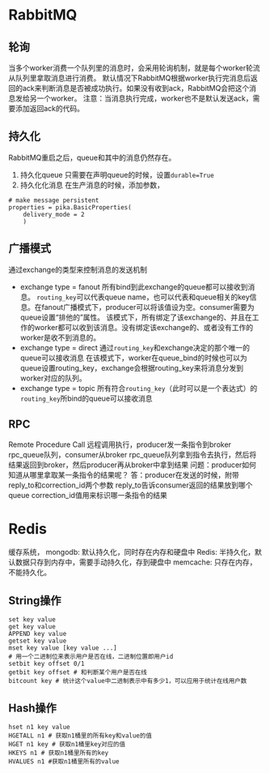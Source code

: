 # RabbitMQ
## 轮询
当多个worker消费一个队列里的消息时，会采用轮询机制，就是每个worker轮流从队列里拿取消息进行消费。
默认情况下RabbitMQ根据worker执行完消息后返回的ack来判断消息是否被成功执行。如果没有收到ack，RabbitMQ会把这个消息发给另一个worker。
注意：当消息执行完成，worker也不是默认发送ack，需要添加返回ack的代码。

## 持久化
RabbitMQ重启之后，queue和其中的消息仍然存在。
1. 持久化queue
只需要在声明queue的时候，设置`durable=True`
2. 持久化化消息
在生产消息的时候，添加参数，	
```
# make message persistent
properties = pika.BasicProperties(
    delivery_mode = 2
    )
```
## 广播模式
通过exchange的类型来控制消息的发送机制
* exchange type = fanout
所有bind到此exchange的queue都可以接收到消息。
`routing_key`可以代表queue name，也可以代表和queue相关的key信息。在fanout广播模式下，producer可以将该值设为空。consumer需要为queue设置“排他的”属性。
该模式下，所有绑定了该exchange的、并且在工作的worker都可以收到该消息。没有绑定该exchange的、或者没有工作的worker是收不到消息的。
* exchange type = direct
通过`routing_key`和exchange决定的那个唯一的queue可以接收消息
在该模式下，worker在queue_bind的时候也可以为queue设置routing_key，exchange会根据routing_key来将消息分发到worker对应的队列。
* exchange type = topic
所有符合`routing_key`（此时可以是一个表达式）的`routing_key`所bind的queue可以接收消息

## RPC
Remote Procedure Call
远程调用执行，producer发一条指令到broker rpc_queue队列，consumer从broker rpc_queue队列拿到指令去执行，然后将结果返回到broker，然后producer再从broker中拿到结果
问题：producer如何知道从哪里拿取某一条指令的结果呢？
答：producer在发送的时候，附带reply_to和correction_id两个参数
reply_to告诉consumer返回的结果放到哪个queue
correction_id值用来标识哪一条指令的结果

# Redis
缓存系统，
mongodb: 默认持久化，同时存在内存和硬盘中
Redis: 半持久化，默认数据只存到内存中，需要手动持久化，存到硬盘中
memcache: 只存在内存，不能持久化。

## String操作
```
set key value
get key value
APPEND key value
getset key value
mset key value [key value ...]
# 用一个二进制位来表示用户是否在线，二进制位置即用户id
setbit key offset 0/1
getbit key offset # 和判断某个用户是否在线
bitcount key # 统计这个value中二进制表示中有多少1，可以应用于统计在线用户数
```
## Hash操作
```
hset n1 key value
HGETALL n1 # 获取n1桶里的所有key和value的值
HGET n1 key # 获取n1桶里key对应的值
HKEYS n1 # 获取n1桶里所有的key
HVALUES n1 #获取n1桶里所有的value
```
<!--stackedit_data:
eyJoaXN0b3J5IjpbLTcyNzUyMzExMiwtMjEwMjMwNDU5NCwxNj
QwNTEyMTI5XX0=
-->